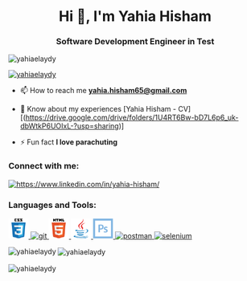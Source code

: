 <h1 align="center">Hi 👋, I'm Yahia Hisham</h1>
<h3 align="center">Software Development Engineer in Test</h3>

<p align="left"> <img src="https://komarev.com/ghpvc/?username=yahiaelaydy&label=Profile%20views&color=0e75b6&style=flat" alt="yahiaelaydy" /> </p>

<p align="left"> <a href="https://github.com/ryo-ma/github-profile-trophy"><img src="https://github-profile-trophy.vercel.app/?username=yahiaelaydy" alt="yahiaelaydy" /></a> </p>

- 📫 How to reach me **yahia.hisham65@gmail.com**

- 📄 Know about my experiences [Yahia Hisham - CV][(https://drive.google.com/drive/folders/1U4RT6Bw-bD7L6p6_uk-dbWtkP6UOIxL-?usp=sharing)]

- ⚡ Fun fact **I love parachuting**

<h3 align="left">Connect with me:</h3>
<p align="left">
<a href="https://www.linkedin.com/in/yahia-hisham/" target="blank"><img align="center" src="https://raw.githubusercontent.com/rahuldkjain/github-profile-readme-generator/master/src/images/icons/Social/linked-in-alt.svg" alt="https://www.linkedin.com/in/yahia-hisham/" height="30" width="40" /></a>
</p>

<h3 align="left">Languages and Tools:</h3>
<p align="left"> <a href="https://www.w3schools.com/css/" target="_blank" rel="noreferrer"> <img src="https://raw.githubusercontent.com/devicons/devicon/master/icons/css3/css3-original-wordmark.svg" alt="css3" width="40" height="40"/> </a> <a href="https://git-scm.com/" target="_blank" rel="noreferrer"> <img src="https://www.vectorlogo.zone/logos/git-scm/git-scm-icon.svg" alt="git" width="40" height="40"/> </a> <a href="https://www.w3.org/html/" target="_blank" rel="noreferrer"> <img src="https://raw.githubusercontent.com/devicons/devicon/master/icons/html5/html5-original-wordmark.svg" alt="html5" width="40" height="40"/> </a> <a href="https://www.java.com" target="_blank" rel="noreferrer"> <img src="https://raw.githubusercontent.com/devicons/devicon/master/icons/java/java-original.svg" alt="java" width="40" height="40"/> </a> <a href="https://www.photoshop.com/en" target="_blank" rel="noreferrer"> <img src="https://raw.githubusercontent.com/devicons/devicon/master/icons/photoshop/photoshop-line.svg" alt="photoshop" width="40" height="40"/> </a> <a href="https://postman.com" target="_blank" rel="noreferrer"> <img src="https://www.vectorlogo.zone/logos/getpostman/getpostman-icon.svg" alt="postman" width="40" height="40"/> </a> <a href="https://www.selenium.dev" target="_blank" rel="noreferrer"> <img src="https://raw.githubusercontent.com/detain/svg-logos/780f25886640cef088af994181646db2f6b1a3f8/svg/selenium-logo.svg" alt="selenium" width="40" height="40"/> </a> </p>

<p><img align="left" src="https://github-readme-stats.vercel.app/api/top-langs?username=yahiaelaydy&show_icons=true&locale=en&layout=compact" alt="yahiaelaydy" /></p>

<p>&nbsp;<img align="center" src="https://github-readme-stats.vercel.app/api?username=yahiaelaydy&show_icons=true&locale=en" alt="yahiaelaydy" /></p>

<p><img align="center" src="https://github-readme-streak-stats.herokuapp.com/?user=yahiaelaydy&" alt="yahiaelaydy" /></p>

